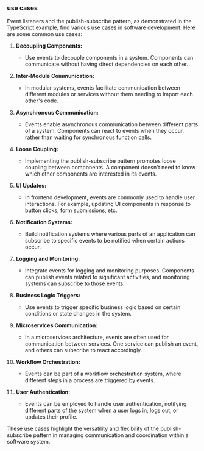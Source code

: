### use cases

Event listeners and the publish-subscribe pattern, as demonstrated in the TypeScript example, find various use cases in software development. Here are some common use cases:

1. **Decoupling Components:**

   - Use events to decouple components in a system. Components can communicate without having direct dependencies on each other.

2. **Inter-Module Communication:**

   - In modular systems, events facilitate communication between different modules or services without them needing to import each other's code.

3. **Asynchronous Communication:**

   - Events enable asynchronous communication between different parts of a system. Components can react to events when they occur, rather than waiting for synchronous function calls.

4. **Loose Coupling:**

   - Implementing the publish-subscribe pattern promotes loose coupling between components. A component doesn't need to know which other components are interested in its events.

5. **UI Updates:**

   - In frontend development, events are commonly used to handle user interactions. For example, updating UI components in response to button clicks, form submissions, etc.

6. **Notification Systems:**

   - Build notification systems where various parts of an application can subscribe to specific events to be notified when certain actions occur.

7. **Logging and Monitoring:**

   - Integrate events for logging and monitoring purposes. Components can publish events related to significant activities, and monitoring systems can subscribe to those events.

8. **Business Logic Triggers:**

   - Use events to trigger specific business logic based on certain conditions or state changes in the system.

9. **Microservices Communication:**

   - In a microservices architecture, events are often used for communication between services. One service can publish an event, and others can subscribe to react accordingly.

10. **Workflow Orchestration:**

    - Events can be part of a workflow orchestration system, where different steps in a process are triggered by events.

11. **User Authentication:**
    - Events can be employed to handle user authentication, notifying different parts of the system when a user logs in, logs out, or updates their profile.

These use cases highlight the versatility and flexibility of the publish-subscribe pattern in managing communication and coordination within a software system.
